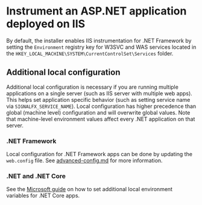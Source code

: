 # Instrument an ASP.NET application deployed on IIS

By default, the installer enables IIS instrumentation for .NET Framework
by setting the `Environment` registry key for W3SVC and WAS services
located in the `HKEY_LOCAL_MACHINE\SYSTEM\CurrentControlSet\Services` folder.

## Additional local configuration

Additional local configuration is necessary if you are running multiple
applications on a single server (such as IIS server with multiple web apps).
This helps set application specific behavior (such as setting service name via `SIGNALFX_SERVICE_NAME`).
Local configuration has higher precedence than global (machine level)
configuration and will overwrite global values.
Note that machine-level environment values affect every .NET application
on that server.

### .NET Framework

Local configuration for .NET Framework apps can be done
by updating the `web.config` file.
See [advanced-config.md](advanced-config.md#configuration-methods) for more information.

### .NET and .NET Core

See the [Microsoft guide](https://docs.microsoft.com/en-us/aspnet/core/fundamentals/environments?view=aspnetcore-3.1#set-the-environment)
on how to set additional local environment variables for .NET Core apps.
